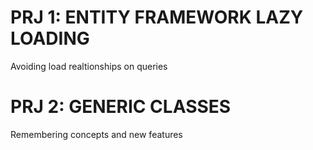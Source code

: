 # PRJ 1: ENTITY FRAMEWORK LAZY LOADING 

Avoiding load realtionships on queries

# PRJ 2: GENERIC CLASSES

Remembering concepts and new features
